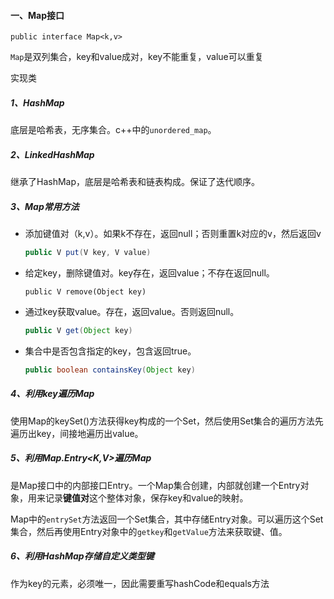 #### 一、Map接口

`public interface Map<k,v>`

`Map`是双列集合，key和value成对，key不能重复，value可以重复

实现类

##### 1、HashMap

底层是哈希表，无序集合。c++中的`unordered_map`。

##### 2、LinkedHashMap

继承了HashMap，底层是哈希表和链表构成。保证了迭代顺序。

##### 3、Map常用方法

* 添加键值对（k,v）。如果k不存在，返回null；否则重置k对应的v，然后返回v

  ```java
  public V put(V key, V value)
  ```

* 给定key，删除键值对。key存在，返回value；不存在返回null。

  ```
  public V remove(Object key)
  ```

* 通过key获取value。存在，返回value。否则返回null。

  ```java
  public V get(Object key)
  ```

* 集合中是否包含指定的key，包含返回true。

  ```java
  public boolean containsKey(Object key)
  ```

##### 4、利用key遍历Map

使用Map的keySet()方法获得key构成的一个Set，然后使用Set集合的遍历方法先遍历出key，间接地遍历出value。

##### 5、利用Map.Entry<K,V>遍历Map

是Map接口中的内部接口Entry。一个Map集合创建，内部就创建一个Entry对象，用来记录**键值对**这个整体对象，保存key和value的映射。

Map中的`entrySet`方法返回一个Set集合，其中存储Entry对象。可以遍历这个Set集合，然后再使用Entry对象中的`getkey`和`getValue`方法来获取键、值。

##### 6、利用HashMap存储自定义类型键

作为key的元素，必须唯一，因此需要重写hashCode和equals方法

